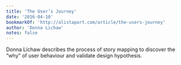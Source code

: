 ```yaml
---
title: 'The User’s Journey'
date: '2016-04-10'
bookmarkOf: 'http://alistapart.com/article/the-users-journey'
author: 'Donna Lichaw'
notes: false
---
```


Donna Lichaw describes the process of story mapping to discover the “why” of user behaviour and validate design hypothesis.